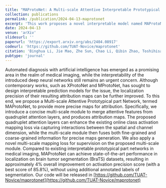 ```yaml
---
title: "MAProtoNet: A Multi-scale Attentive Interpretable Prototypical Part Network for 3D Magnetic Resonance Imaging Brain Tumor Classification"
collection: publications
permalink: /publication/2024-04-13-maprotonet
excerpt: 'This work proposes a novel interpretable model named MAProtoNet for brain tumor classification using brain MRI data.'
date: 2024-04-13
venue: 'arXiv'
slidesurl: ''
paperurl: 'https://export.arxiv.org/abs/2404.08917'
codeurl: 'https://github.com/TUAT-Novice/maprotonet'
citation: 'Binghua Li, Jie Mao, Zhe Sun, Chao Li, Qibin Zhao, Toshihisa Tanaka. MAProtoNet: A Multi-scale Attentive Interpretable Prototypical Part Network for 3D Magnetic Resonance Imaging Brain Tumor Classification. arXiv preprint arXiv:2404.08917, 2024.'
pubtype: 'journal'
---
```


Automated diagnosis with artificial intelligence has emerged as a promising area in the realm of medical imaging, while the interpretability of the introduced deep neural networks still remains an urgent concern. Although contemporary works, such as XProtoNet and MProtoNet, has sought to design interpretable prediction models for the issue, the localization precision of their resulting attribution maps can be further improved. To this end, we propose a Multi-scale Attentive Prototypical part Network, termed MAProtoNet, to provide more precise maps for attribution. Specifically, we introduce a concise multi-scale module to merge attentive features from quadruplet attention layers, and produces attribution maps. The proposed quadruplet attention layers can enhance the existing online class activation mapping loss via capturing interactions between the spatial and channel dimension, while the multi-scale module then fuses both fine-grained and coarse-grained information for precise maps generation. We also apply a novel multi-scale mapping loss for supervision on the proposed multi-scale module. Compared to existing interpretable prototypical part networks in medical imaging, MAProtoNet can achieve state-of-the-art performance in localization on brain tumor segmentation (BraTS) datasets, resulting in approximately 4% overall improvement on activation precision score (with a best score of 85.8%), without using additional annotated labels of segmentation. Our code will be released in [https://github.com/TUAT-Novice/maprotonet](https://github.com/TUAT-Novice/maprotonet)
